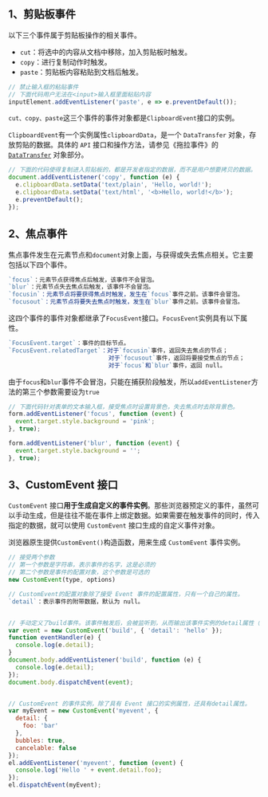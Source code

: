 ## 1、剪贴板事件
以下三个事件属于剪贴板操作的相关事件。

- `cut`：将选中的内容从文档中移除，加入剪贴板时触发。
- `copy`：进行复制动作时触发。
- `paste`：剪贴板内容粘贴到文档后触发。
```js
// 禁止输入框的粘贴事件
// 下面代码用户无法在<input>输入框里面粘贴内容
inputElement.addEventListener('paste', e => e.preventDefault());
```

`cut、copy、paste`这三个事件的事件对象都是`ClipboardEvent`接口的实例。

`ClipboardEvent`有一个实例属性`clipboardData`，是一个 `DataTransfer` 对象，存放剪贴的数据。具体的 `API` 接口和操作方法，请参见《拖拉事件》的 [`DataTransfer`](./9-drag.html#_3%E3%80%81datatransfer-%E6%8E%A5%E5%8F%A3%E6%A6%82%E8%BF%B0) 对象部分。
```js
// 下面的代码使得复制进入剪贴板的，都是开发者指定的数据，而不是用户想要拷贝的数据。
document.addEventListener('copy', function (e) {
  e.clipboardData.setData('text/plain', 'Hello, world!');
  e.clipboardData.setData('text/html', '<b>Hello, world!</b>');
  e.preventDefault();
});
```
## 2、焦点事件
焦点事件发生在元素节点和`document`对象上面，与获得或失去焦点相关。它主要包括以下四个事件。
```js
`focus`：元素节点获得焦点后触发，该事件不会冒泡。
`blur`：元素节点失去焦点后触发，该事件不会冒泡。
`focusin`：元素节点将要获得焦点时触发，发生在`focus`事件之前。该事件会冒泡。
`focusout`：元素节点将要失去焦点时触发，发生在`blur`事件之前。该事件会冒泡。
```
这四个事件的事件对象都继承了`FocusEvent`接口。`FocusEvent`实例具有以下属性。
```js
`FocusEvent.target`：事件的目标节点。
`FocusEvent.relatedTarget`：对于`focusin`事件，返回失去焦点的节点；
                            对于`focusout`事件，返回将要接受焦点的节点；
                            对于`focus`和`blur`事件，返回 null。
```
由于`focus`和`blur`事件不会冒泡，只能在捕获阶段触发，所以`addEventListener`方法的第三个参数需要设为`true`
```js
// 下面代码针对表单的文本输入框，接受焦点时设置背景色，失去焦点时去除背景色。
form.addEventListener('focus', function (event) {
  event.target.style.background = 'pink';
}, true);

form.addEventListener('blur', function (event) {
  event.target.style.background = '';
}, true);
```

## 3、CustomEvent 接口

`CustomEvent` 接口**用于生成自定义的事件实例**。那些浏览器预定义的事件，虽然可以手动生成，但是往往不能在事件上绑定数据。如果需要在触发事件的同时，传入指定的数据，就可以使用 `CustomEvent` 接口生成的自定义事件对象。

浏览器原生提供`CustomEvent()`构造函数，用来生成 `CustomEvent` 事件实例。
```js
// 接受两个参数
// 第一个参数是字符串，表示事件的名字，这是必须的
// 第二个参数是事件的配置对象，这个参数是可选的
new CustomEvent(type, options)

// CustomEvent的配置对象除了接受 Event 事件的配置属性，只有一个自己的属性。
`detail`：表示事件的附带数据，默认为 null。


// 手动定义了build事件。该事件触发后，会被监听到，从而输出该事件实例的detail属性（即字符串hello）
var event = new CustomEvent('build', { 'detail': 'hello' });
function eventHandler(e) {
  console.log(e.detail);
}
document.body.addEventListener('build', function (e) {
  console.log(e.detail);
});
document.body.dispatchEvent(event);


// CustomEvent 的事件实例，除了具有 Event 接口的实例属性，还具有detail属性。
var myEvent = new CustomEvent('myevent', {
  detail: {
    foo: 'bar'
  },
  bubbles: true,
  cancelable: false
});
el.addEventListener('myevent', function (event) {
  console.log('Hello ' + event.detail.foo);
});
el.dispatchEvent(myEvent);
```